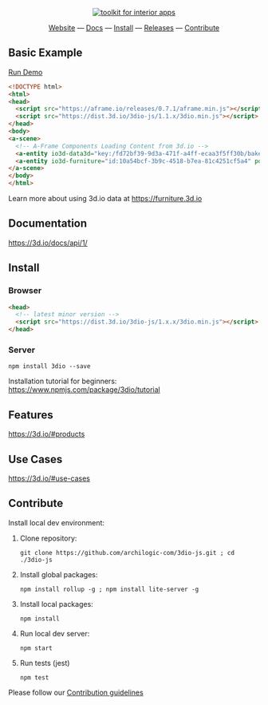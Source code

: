 <p align="center"><a href="https://app.3d.io/oFXeKW" target="_blank"><img alt="toolkit for interior apps" src="https://storage.3d.io/535e624259ee6b0200000484/2018-03-14_13-35-40_DqmZzt/title-pic3.gif"></a></p>

<div align="center">
  <a href="https://3d.io">Website</a>
  &mdash;
  <a href="https://3d.io/docs/api/1/">Docs</a>
  &mdash;
  <a href="#install">Install</a>
  &mdash;
  <a href="https://dist.3d.io/">Releases</a>
  &mdash;
  <a href="#contribute">Contribute</a>
</div>


## Basic Example

[Run Demo](https://3dio-aframe.glitch.me)
```html
<!DOCTYPE html>
<html>
<head>
  <script src="https://aframe.io/releases/0.7.1/aframe.min.js"></script>
  <script src="https://dist.3d.io/3dio-js/1.1.x/3dio.min.js"></script>
</head>
<body>
<a-scene>
  <!-- A-Frame Components Loading Content from 3d.io -->
  <a-entity io3d-data3d="key:/fd72bf39-9d3a-471f-a4ff-ecaa3f5ff30b/bake/2017-04-15_22-45-14_XsiltX/regular/lighting.gz.data3d.buffer" position="0 -5 -6"></a-entity>
  <a-entity io3d-furniture="id:10a54bcf-3b9c-4518-b7ea-81c4251cf5a4" position="-0.85 -5 -5.4"></a-entity>
</a-scene>
</body>
</html>
```

Learn more about using 3d.io data at https://furniture.3d.io

## Documentation

https://3d.io/docs/api/1/

## Install

### Browser

```html
<head>
  <!-- latest minor version -->
  <script src="https://dist.3d.io/3dio-js/1.x.x/3dio.min.js"></script>
</head>
```

### Server

`npm install 3dio --save`

Installation tutorial for beginners: https://www.npmjs.com/package/3dio/tutorial

## Features

https://3d.io/#products

## Use Cases

https://3d.io/#use-cases

## Contribute

Install local dev environment:

1. Clone repository: 

    `git clone https://github.com/archilogic-com/3dio-js.git ; cd ./3dio-js`
2. Install global packages: 

    `npm install rollup -g ; npm install lite-server -g`
3. Install local packages: 

    `npm install`
4. Run local dev server: 

    `npm start`
5. Run tests (jest)

    `npm test`

Please follow our [Contribution guidelines](.github/CONTRIBUTING.md)
